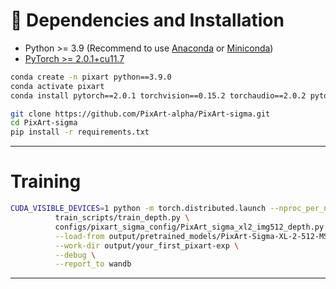 
# 🔧 Dependencies and Installation

- Python >= 3.9 (Recommend to use [Anaconda](https://www.anaconda.com/download/#linux) or [Miniconda](https://docs.conda.io/en/latest/miniconda.html))
- [PyTorch >= 2.0.1+cu11.7](https://pytorch.org/)

```bash
conda create -n pixart python==3.9.0
conda activate pixart
conda install pytorch==2.0.1 torchvision==0.15.2 torchaudio==2.0.2 pytorch-cuda=11.7 -c pytorch -c nvidia

git clone https://github.com/PixArt-alpha/PixArt-sigma.git
cd PixArt-sigma
pip install -r requirements.txt
```

---

# Training

```bash
CUDA_VISIBLE_DEVICES=1 python -m torch.distributed.launch --nproc_per_node=1 --master_port=12345 \
          train_scripts/train_depth.py \
          configs/pixart_sigma_config/PixArt_sigma_xl2_img512_depth.py \
          --load-from output/pretrained_models/PixArt-Sigma-XL-2-512-MS.pth \
          --work-dir output/your_first_pixart-exp \
          --debug \
          --report_to wandb
```
---